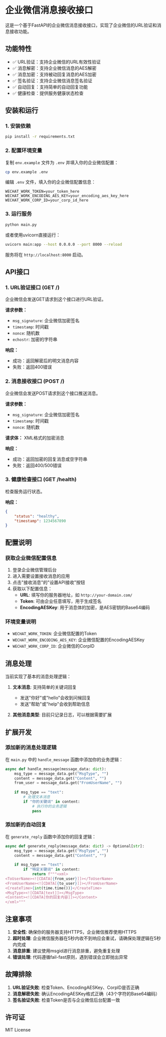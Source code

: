 # 企业微信消息接收接口

这是一个基于FastAPI的企业微信消息接收接口，实现了企业微信的URL验证和消息接收功能。

## 功能特性

- ✅ URL验证：支持企业微信的URL有效性验证
- ✅ 消息解密：支持企业微信消息的AES解密
- ✅ 消息加密：支持被动回复消息的AES加密
- ✅ 签名验证：支持企业微信消息签名验证
- ✅ 自动回复：支持简单的自动回复功能
- ✅ 健康检查：提供服务健康状态检查

## 安装和运行

### 1. 安装依赖

```bash
pip install -r requirements.txt
```

### 2. 配置环境变量

复制 `env.example` 文件为 `.env` 并填入你的企业微信配置：

```bash
cp env.example .env
```

编辑 `.env` 文件，填入你的企业微信配置信息：

```env
WECHAT_WORK_TOKEN=your_token_here
WECHAT_WORK_ENCODING_AES_KEY=your_encoding_aes_key_here
WECHAT_WORK_CORP_ID=your_corp_id_here
```

### 3. 运行服务

```bash
python main.py
```

或者使用uvicorn直接运行：

```bash
uvicorn main:app --host 0.0.0.0 --port 8000 --reload
```

服务将在 `http://localhost:8000` 启动。

## API接口

### 1. URL验证接口 (GET /)

企业微信会发送GET请求到这个接口进行URL验证。

**请求参数：**
- `msg_signature`: 企业微信加密签名
- `timestamp`: 时间戳
- `nonce`: 随机数
- `echostr`: 加密的字符串

**响应：**
- 成功：返回解密后的明文消息内容
- 失败：返回400错误

### 2. 消息接收接口 (POST /)

企业微信会发送POST请求到这个接口推送消息。

**请求参数：**
- `msg_signature`: 企业微信加密签名
- `timestamp`: 时间戳
- `nonce`: 随机数

**请求体：**
XML格式的加密消息

**响应：**
- 成功：返回加密的回复消息或空字符串
- 失败：返回400/500错误

### 3. 健康检查接口 (GET /health)

检查服务运行状态。

**响应：**
```json
{
    "status": "healthy",
    "timestamp": 1234567890
}
```

## 配置说明

### 获取企业微信配置信息

1. 登录企业微信管理后台
2. 进入需要设置接收消息的应用
3. 点击"接收消息"的"设置API接收"按钮
4. 获取以下配置信息：
   - **URL**: 填写你的服务器地址，如 `http://your-domain.com/`
   - **Token**: 可由企业任意填写，用于生成签名
   - **EncodingAESKey**: 用于消息体的加密，是AES密钥的Base64编码

### 环境变量说明

- `WECHAT_WORK_TOKEN`: 企业微信配置的Token
- `WECHAT_WORK_ENCODING_AES_KEY`: 企业微信配置的EncodingAESKey
- `WECHAT_WORK_CORP_ID`: 企业微信的CorpID

## 消息处理

当前实现了基本的消息处理逻辑：

1. **文本消息**: 支持简单的关键词回复
   - 发送"你好"或"hello"会收到问候回复
   - 发送"帮助"或"help"会收到帮助信息

2. **其他消息类型**: 目前只记录日志，可以根据需要扩展

## 扩展开发

### 添加新的消息处理逻辑

在 `main.py` 中的 `handle_message` 函数中添加你的业务逻辑：

```python
async def handle_message(message_data: dict):
    msg_type = message_data.get("MsgType", "")
    content = message_data.get("Content", "")
    from_user = message_data.get("FromUserName", "")
    
    if msg_type == "text":
        # 处理文本消息
        if "你的关键词" in content:
            # 执行你的业务逻辑
            pass
```

### 添加新的自动回复

在 `generate_reply` 函数中添加你的回复逻辑：

```python
async def generate_reply(message_data: dict) -> Optional[str]:
    msg_type = message_data.get("MsgType", "")
    content = message_data.get("Content", "")
    
    if msg_type == "text":
        if "特定关键词" in content:
            return f"""<xml>
<ToUserName><![CDATA[{from_user}]]></ToUserName>
<FromUserName><![CDATA[{to_user}]]></FromUserName>
<CreateTime>{int(time.time())}</CreateTime>
<MsgType><![CDATA[text]]></MsgType>
<Content><![CDATA[你的回复内容]]></Content>
</xml>"""
```

## 注意事项

1. **安全性**: 确保你的服务器支持HTTPS，企业微信推荐使用HTTPS
2. **超时处理**: 企业微信服务器在5秒内收不到响应会重试，请确保处理逻辑在5秒内完成
3. **消息排重**: 建议使用msgid进行消息排重，避免重复处理
4. **错误处理**: 代码遵循fail-fast原则，遇到错误会立即抛出异常

## 故障排除

1. **URL验证失败**: 检查Token、EncodingAESKey、CorpID是否正确
2. **消息解密失败**: 确认EncodingAESKey格式正确（43个字符的Base64编码）
3. **签名验证失败**: 检查Token是否与企业微信后台配置一致

## 许可证

MIT License
